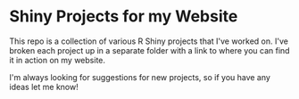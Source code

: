 # Shiny Projects for my Website

This repo is a collection of various R Shiny projects that I've worked on. I've broken each project up in a separate folder with a link to where you can find it in action on my website.

I'm always looking for suggestions for new projects, so if you have any ideas let me know!
